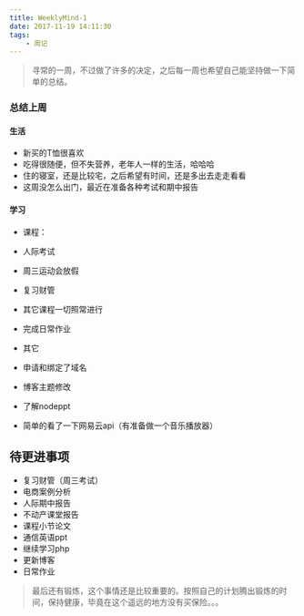 ```yaml
---
title: WeeklyMind-1
date: 2017-11-19 14:11:30
tags: 
    - 周记
---
```


> 寻常的一周，不过做了许多的决定，之后每一周也希望自己能坚持做一下简单的总结。

<!-- more -->

### 总结上周

#### 生活

- 新买的T恤很喜欢
- 吃得很随便，但不失营养，老年人一样的生活，哈哈哈
- 住的寝室，还是比较宅，之后希望有时间，还是多出去走走看看
- 这周没怎么出门，最近在准备各种考试和期中报告

#### 学习

- 课程：
 - 人际考试
 - 周三运动会放假
 - 复习财管
 - 其它课程一切照常进行
 - 完成日常作业

- 其它
 - 申请和绑定了域名
 - 博客主题修改
 - 了解nodeppt
 - 简单的看了一下网易云api（有准备做一个音乐播放器）

## 待更进事项

- 复习财管（周三考试）
- 电商案例分析
- 人际期中报告
- 不动产课堂报告
- 课程小节论文
- 通信英语ppt
- 继续学习php
- 更新博客
- 日常作业

> 最后还有锻炼，这个事情还是比较重要的。按照自己的计划腾出锻炼的时间，保持健康，毕竟在这个遥远的地方没有买保险。。。